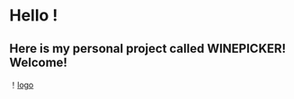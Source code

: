 # Hello ! 
##  Here is my personal project called **WINEPICKER**! Welcome!

！[logo](https://github.com/bjtuwanghui/mywinepicker/blob/master/images_introduction/logo.png?raw=true)

